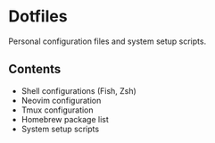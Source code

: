 # Dotfiles

Personal configuration files and system setup scripts.

## Contents

- Shell configurations (Fish, Zsh)
- Neovim configuration
- Tmux configuration
- Homebrew package list
- System setup scripts

